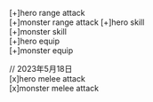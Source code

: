 [+]hero range attack  
[+]monster range attack
[+]hero skill  
[+]monster skill  
[+]hero equip  
[+]monster equip  

// 2023年5月18日  
[x]hero melee attack  
[x]monster melee attack  


